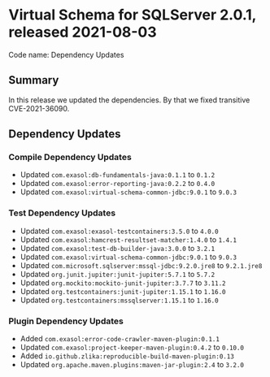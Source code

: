 # Virtual Schema for SQLServer 2.0.1, released 2021-08-03

Code name: Dependency Updates

## Summary

In this release we updated the dependencies. By that we fixed transitive CVE-2021-36090.

## Dependency Updates

### Compile Dependency Updates

* Updated `com.exasol:db-fundamentals-java:0.1.1` to `0.1.2`
* Updated `com.exasol:error-reporting-java:0.2.2` to `0.4.0`
* Updated `com.exasol:virtual-schema-common-jdbc:9.0.1` to `9.0.3`

### Test Dependency Updates

* Updated `com.exasol:exasol-testcontainers:3.5.0` to `4.0.0`
* Updated `com.exasol:hamcrest-resultset-matcher:1.4.0` to `1.4.1`
* Updated `com.exasol:test-db-builder-java:3.0.0` to `3.2.1`
* Updated `com.exasol:virtual-schema-common-jdbc:9.0.1` to `9.0.3`
* Updated `com.microsoft.sqlserver:mssql-jdbc:9.2.0.jre8` to `9.2.1.jre8`
* Updated `org.junit.jupiter:junit-jupiter:5.7.1` to `5.7.2`
* Updated `org.mockito:mockito-junit-jupiter:3.7.7` to `3.11.2`
* Updated `org.testcontainers:junit-jupiter:1.15.1` to `1.16.0`
* Updated `org.testcontainers:mssqlserver:1.15.1` to `1.16.0`

### Plugin Dependency Updates

* Added `com.exasol:error-code-crawler-maven-plugin:0.1.1`
* Updated `com.exasol:project-keeper-maven-plugin:0.4.2` to `0.10.0`
* Added `io.github.zlika:reproducible-build-maven-plugin:0.13`
* Updated `org.apache.maven.plugins:maven-jar-plugin:2.4` to `3.2.0`

